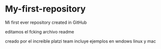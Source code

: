 # My-first-repository
Mi first ever repository created in GitHub

editamos el fcking archivo readme 

creado por el increible platzi team
incluye ejemplos en wndows linux y mac